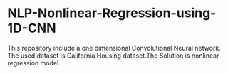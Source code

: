 # NLP-Nonlinear-Regression-using-1D-CNN
This repository include a one dimensional Convolutional Neural network. The used dataset is California Housing dataset.The Solution is nonlinear regression model     
